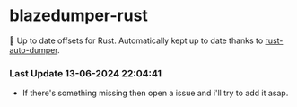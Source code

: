 # blazedumper-rust

🚀 Up to date offsets for Rust. Automatically kept up to date thanks to [rust-auto-dumper](https://github.com/Akandesh/rust-auto-dumper).


### Last Update 13-06-2024 22:04:41
- If there's something missing then open a issue and i'll try to add it asap.